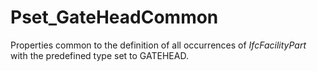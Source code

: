 # Pset_GateHeadCommon

Properties common to the definition of all occurrences of _IfcFacilityPart_ with the predefined type set to GATEHEAD.
